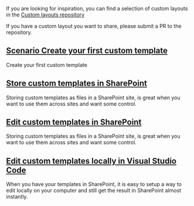 


If you are looking for inspiration, you can find a selection of custom layouts in the 
[Custom layouts repository](https://github.com/microsoft-search/pnp-modern-search-layouts/blob/main/README.md)

If you have a custom layout you want to share, please submit a PR to the repository.


## [Scenario Create your first custom template](create-your-first-custom-template.md)

Create your first custom template

## [Store custom templates in SharePoint](howto-store-custom-templates-in-sharepoint.md)

Storing custom templates as files in a SharePoint site, is great when you want to use them across sites and want some control.

## [Edit custom templates in SharePoint](edit-custom-templates-in-sharepoint.md)

Storing custom templates as files in a SharePoint site, is great when you want to use them across sites and want some control.

## [Edit custom templates locally in Visual Studio Code](edit-templates-using-vscode-and-onedrive.md)

When you have your templates in SharePoint, it is easy to setup a way to edit locally on your computer and still get the result in SharePoint almost instantly.
